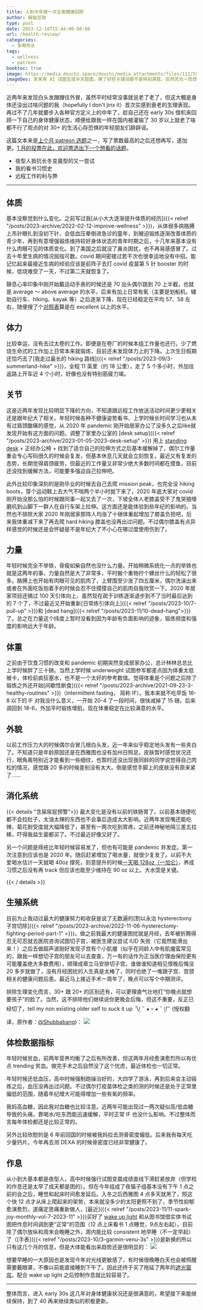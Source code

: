 ```yaml
---
title: 人到中年做一次全面健康回顾
author: 椒盐豆豉
type: post
date: 2023-12-10T15:44:00-08:00
url: /health-review/
categories:
  - 多喝热水
tags:
  - wellness
  - patreon
booktoc: true
image: https://media.douchi.space/douchi/media_attachments/files/111/559/489/381/832/784/original/d4b5675f7738e3b2.jpg
imageDes: 本来用 AI 试图生成半天题图，换了好些关键词都不是特别满意。突然灵光一现想起之前去爬 Rainer 这张图莫名觉得合适。
---
```


近两年来发现白头发蹭蹭往外冒，虽然平时经常没事就说老了老了，但这大概是身体还没出过啥问题的我（hopefully I don't jinx it）首次实感到衰老的生理表现。再过不了几年就要步入各种官方定义上的中年了，趁自己还在 early 30s 借机来回顾一下自己的身体健康状态，顺便给跟我一样在国内被灌输了 30 岁以上就老了啥都不行了观点的对 30+ 的生活心存恐惧的年轻朋友们辟辟谣。

<!--more-->

这篇文本来是[上个月 patreon 选题](https://www.patreon.com/posts/2023-nian-12-yue-92737130)之一，写了票数最高的之后还想再写，遂加更。[1 月的投票在此，欢迎票选出下一个想看的话题](https://www.patreon.com/posts/2024-nian-1-yue-94438796)。
- 夜型人抵抗长冬变晨型的又一尝试
- 我的看书习惯史
- 远程工作的利与弊

---

## 体质
基本没察觉到什么变化。之前写过我[从小大大逐渐提升体质的经历]({{< relref "/posts/2023-archive/2022-02-12-improve-wellness" >}})，从体弱多病胳膊上吊针眼扎到没初下针、会低血压晕倒进急诊的童年，到被迫锻炼逐渐改善体质的青少年，再到有意增强锻炼维持较好身体状态的青年时期之后，十几年来基本没有什么肉眼可见的体质变化。到了美国之后就没了鼻炎困扰，也不再易感感冒了。过去十年里生病的情况屈指可数。covid 期间密接过若干次也很幸运地没有中招。能记忆起来最接近生病的经验应该是前阵子去打 covid 疫苗第 5 针 booster 的时候，低烧难受了一天，不过第二天就恢复了。

静息心率印象中刚开始戴运动手表的时候还是 70 出头偶尔跳到 70 上半截，也就是 average ～ above average 的水平，后来有加上日常有氧（主要是划船机，辅助自行车、hiking、kayak 等）之后逐渐下降，现在已经稳定在平均 57、58 左右，随便搜了个[对照表](https://www.medicinenet.com/what_is_a_good_resting_heart_rate_by_age/article.htm)算是在 excellent 以上的水平。

## 体力
比较幸运，没有去过太卷的工作。即便是在卷厂的时候本组工作量也还行。少了燃烧生命式的工作加上日常本来就锻炼，目前还未发现体力上的下降。上次生日假期还恰巧去了[我走过最长的 hiking 路线]({{< relref "/posts/2023-09/3-summerland-hike" >}})，全程 11 英里（约 18 公里），走了 5 个多小时，外加往返路上开车近 4 个小时，好像也没有特别筋疲力竭。

## 关节
这是近两年发现比较明显下降的方向，不知道跟远程工作放送活动时间更少更相关还是跟年纪大了相关。年轻时候各种不健康姿势看书、上学时候长时间学习也从未有过肩颈酸痛的感觉，从 2020 年 pandemic 刚开始居家办公了没多久之后like就发现开始有这方面的问题。调整了家里办公室的 [desk setup]({{< relref "/posts/2023-archive/2023-01-05-2023-desk-setup" >}}) 用上 [standing desk](https://amzn.to/3bt9WOO) + 正经办公椅 + 找到了适合自己的拉伸方式之后基本缓解掉了，偶尔工作量重会专心写码很久的时候会复发，但基本休息几天就会立刻恢复。最近又有复发的态势，长期觉得肩颈疲劳，但最近的工作量又非常少绝大多数时间都在摸鱼，目前还没找到缓解方法，可能要多强迫自己拉伸吧。

此外比较印象深刻的是刚毕业的时候去自己去爬 mission peak，也完全没 hiking boots，穿个运动鞋上去大气不喘两个半小时就下来了，2020 年底大家对 covid 刚开始没那么怕的时候跟同事一起又去了一次，下坡全体人老膝盖受不了鬼哭狼嚎磨叽到山脚下一群人在自行车架上拉伸。这方面还是能体验到些年纪的影响的。当然也不排除大家 2020 年刚居家那阵人均涨了十磅体重起增加了膝盖负担吧，后来我体重减下来了再去爬 hard hiking 膝盖也没再出过问题。不过偶尔膝盖有点异样感觉的时候还是会怀疑是不是年纪大了不小心在哪过度使用伤到了。

## 力量
年轻时候完全不举铁，骨瘦如柴自然也没什么力量。开始稍微系统化一点的举铁也就是这两年的事，力量自然是大了非常多，平时搬个重物拧个螺丝什么的轻松了很多。胳膊上也开始有肉眼可见的肌肉了，上臂围至少涨了四五厘米，偶尔洗澡出来或者在外面吃饭抱着手的时候会忍不住摸摸自己的肌肉自我欣赏一下。2020 年居家项目还搞过 100 天引体向上，虽然现在疏于训练逐渐退步到不了当时最后达到的 7 个了，不过最近又开始重新[日常练引体向上]({{< relref "/posts/2023-10/7-pull-up" >}})和 [dead hang]({{< relref "/posts/2023-11/10-dead-hang">}})了。总之在力量这个纬度上暂时没看到因为年龄有负面影响的迹象，锻炼频度和强度的影响远大于年龄。

## 体重
之前由于饮食习惯的改变和 pandemic 初期突然变成居家办公，总计林林总总比上学时候胖了三十磅。当然上学时候 underweight 试图参军都差点因为体重太低被卡，体检前疯狂塞水，也不是一个太好的参考数值。觉得体重是个问题之后除了锻炼之外还开始[间歇性断食]({{< relref "/posts/2023-archive/2021-09-23-3-healthy-routines" >}})（intermittent fasting， 简称 IF）。我本来就不吃早饭 16-8 以下的 IF 对我没什么意义，一开始 20-4 了一段时间，很快减掉了 15 磅。后来调回到 18-6，外加平时锻炼增肌，现在体重稳定在比较满意的水平。

## 外貌
以前工作压力大的时候偶尔会冒几根白头发，近一年来似乎稳定地头发有一些夹白了。不知道只是年龄原因还是在西雅图也没有加州日照足。皮肤暂时感觉状况还行，眼角离特别近才能看到一些细纹，也暂时还没出现我同龄的同学说觉得自己肉松的情况，感觉跟 20 多的时候差别没有太大。倒是感觉手脚上的皮肤没有原来紧了……

## 消化系统
{{< details "含屎尿屁预警">}}
最大变化是没有以前的铁肠胃了。以前基本随便吃都不会拉肚子，太油太辣的东西也不会事后造成太大影响。近两年发现嘴还能吃辣，菊花耐受度就大幅降低了，甚至有一两次吃到胃疼。之前还神秘地隔三差五拉稀，吓得我益生菌都买了。不过最近好像又好了。

另一个问题是痔疮比年轻时候容易发了，但也有可能是 pandemic 并发症。第一次注意到应该也是 2020 年。随后赶紧增加了喝水量，就很少复发了。以前不大爱喝水估计一天就喝 40oz 撑死，刻意提升的时候[一天喝 128oz（一加仑）](https://amzn.to/3F9pSmq)，养成习惯之后没有再 track 但应该也能至少维持在 90 oz 以上。大水壶是关键。

{{< / details >}}

## 生殖系统
目前为止我动过最大的健康努力和收获是说了无数遍的[割以永治 hysterectomy 子宫切除]({{< relref "/posts/2023-archive/2022-11-06-hysterectomy-fighting-period-part-1" >}})。做之前我最大的健康困扰就是月经，去年被折腾得忍无可忍就去医院咨询试图切子宫，被医生建议尝试 IUD 失败（它竟然能滑出来！）之后去做超声波刚好发现子宫有个小肌瘤（似乎在同龄人中有肌瘤蛮常见的，跟我一样想切子宫的朋友可以去查查，万一有的话作为正当医疗理由保险更有可能覆盖绝大多数费用），顺理成章立马安排切子宫。谁做谁知道相见恨晚后悔没 20 多岁就做了，没有月经困扰的人生真是太棒了，同时也绝了一堆跟子宫、宫颈相关的健康问题后患。最近马上接近手术一周年了，晚点可以写个中期测评。

排除生理变化而言，30+ 跟 20+ 的区别还有，可以更理直气壮地打“你晚点就想要孩子”的脸了。当然，这不排除他们继续说你更晚会后悔，但这不重要，反正已经切了，tell my non existing older self to suck it up 乁། ˵ ◕ – ◕ ˵ །ㄏ (授权翻译，原作者：[@Shubbabang](https://media.douchi.space/douchi/media_attachments/files/111/651/028/507/284/557/original/e3fad8d93ae998f4.png))：
![](https://pbs.twimg.com/media/FOfOnl-XoAYiZWC?format=png&name=large)

## 体检数据指标
年轻时候贫血，前两年营养均衡了之后有所改善，但这两年月经愈演愈烈所以有优点 trending 贫血。做完手术之后自然没了这个忧虑，最近体检也一切正常。

年轻时候还低血压，高中时候强制跑操治好的，大四学了游泳，再到后来会主动锻炼之后，血压没再出过问题。不过偶尔打疫苗体检之类的测的时候还是处于正常里偏低的范围，随着年纪增大可能得增加一些有氧的频率。

我妈高血糖，因此我对血糖也比较注意。近两年可能出现过一两次疑似高/低血糖导致的头痛，靠喝水/吃东西能迅速缓解，平时正常 IF 也没什么影响。不过整体而言每年体检都还是比较正常的。

另外比较欣慰的是 6 年前回国的时候被我妈拉去测骨密度偏低。后来我有每天吃少量钙片。今年再去测 DEXA 的时候骨密度已经非常健康了。

## 作息
从小到大基本都是夜型人，高中时候强行试图变晨成绩直线下滑赶紧放弃（但学校的作息还是太早了成天都是困的）。但在今年组成了夜猫子组基本没有下午 1 点之前的会之后，睡觉和起床时间愈发延后。入冬之后西雅图 4 点多天就黑了，照这个快 12 点才从床上爬起来的架势，本来就没多少的太阳更照不到了，季节性抑郁愈演愈烈，遂痛定思痛重新做人，[最近]({{< relref "/posts/2023-11/11-spark-joy-monthly-vol-7-2023-11" >}})买好了 [wake up light](https://amzn.to/3R0sP09) 和从图书馆借实体书试图把作息时间调到更“正常”的范围（12 点上床看书 1 点睡觉，9点左右起）。目前除了偶尔放纵和周末会晚睡之外，周内能比较 consistent 地早睡（不一定早起）了（[手表]({{< relref "/posts/2023-10/3-garmin-venu-3s" >}})是新换的所以只有这几个月的信息，但是大体能看出来趋势还是很明显的：
![](https://media.douchi.space/douchi/media_attachments/files/111/559/304/113/122/434/original/62c1686c480412ef.png)

想要早睡的一大原因也是发现今年对光线更敏感了，有时候很晚睡白天也会被照醒需要戴眼罩，不像以前能直接睡到下午了。因此还终于买了拖延了两年的[遮光窗帘](https://amzn.to/3GnRNjR)。配合 wake up light 之后控制作息就比较容易了。

---

整体而言，进入 early 30s 这几年对身体健康状况还是很满意的，希望接下来能继续保持，到了 40 再来继续类似的积极更新。

